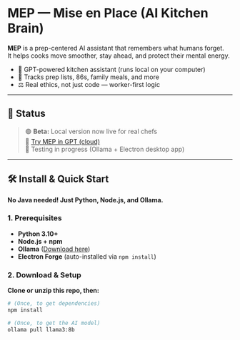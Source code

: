 # MEP — Mise en Place (AI Kitchen Brain)

**MEP** is a prep-centered AI assistant that remembers what humans forget.  
It helps cooks move smoother, stay ahead, and protect their mental energy.

- 🧠 GPT-powered kitchen assistant (runs local on your computer)
- 🧾 Tracks prep lists, 86s, family meals, and more
- ⚖️ Real ethics, not just code — worker-first logic

---

## 🚦 Status
> 🟢 **Beta:** Local version now live for real chefs  
> 🔗 [Try MEP in GPT (cloud)](https://chatgpt.com/g/g-683117aaa21c81919718d7ccf3802b96-mep)  
> 🧪 Testing in progress (Ollama + Electron desktop app)

---

## 🛠️ Install & Quick Start

**No Java needed! Just Python, Node.js, and Ollama.**

### 1. Prerequisites
- **Python 3.10+**
- **Node.js + npm**
- **Ollama** ([Download here](https://ollama.com/))
- **Electron Forge** (auto-installed via `npm install`)

### 2. Download & Setup

**Clone or unzip this repo, then:**

```bash
# (Once, to get dependencies)
npm install

# (Once, to get the AI model)
ollama pull llama3:8b
